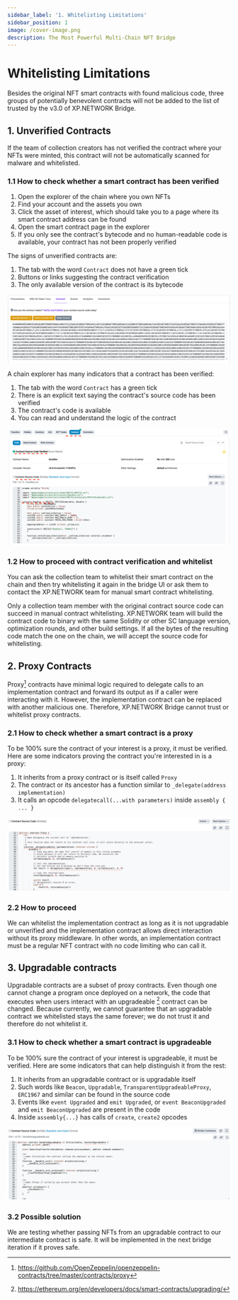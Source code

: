```yaml
---
sidebar_label: '1. Whitelisting Limitations'
sidebar_position: 1
image: /cover-image.png
description: The Most Powerful Multi-Chain NFT Bridge
---
```


# Whitelisting Limitations

Besides the original NFT smart contracts with found malicious code, three groups of potentially benevolent contracts will not be added to the list of trusted by the v3.0 of XP.NETWORK Bridge.

## 1. Unverified Contracts

If the team of collection creators has not verified the contract where your NFTs were minted, this contract will not be automatically scanned for malware and whitelisted.

### 1.1 How to check whether a smart contract has been verified

1. Open the explorer of the chain where you own NFTs
2. Find your account and the assets you own
3. Click the asset of interest, which should take you to a page where its smart contract address can be found
4. Open the smart contract page in the explorer
5. If you only see the contract's bytecode and no human-readable code is available, your contract has not been properly verified

The signs of unverified contracts are:
1. The tab with the word `Contract` does not have a green tick
2. Buttons or links suggesting the contract verification
3. The only available version of the contract is its bytecode

![Example of unverified contract](../../static/img/bridge3/Unverified.png)

A chain explorer has many indicators that a contract has been verified:

1. The tab with the word `Contract` has a green tick
2. There is an explicit text saying the contract's source code has been verified
3. The contract's code is available
4. You can read and understand the logic of the contract

![Example of a verified contract](../../static/img/bridge3/verified.png)

### 1.2 How to proceed with contract verification and whitelist

You can ask the collection team to whitelist their smart contract on the chain and then try whitelisting it again in the bridge UI or ask them to contact the XP.NETWORK team for manual smart contract whitelisting.

Only a collection team member with the original contract source code can succeed in manual contract whitelisting. XP.NETWORK team will build the contract code to binary with the same Solidity or other SC language version, optimization rounds, and other build settings. If all the bytes of the resulting code match the one on the chain, we will accept the source code for whitelisting.

## 2. Proxy Contracts

Proxy[^1] contracts have minimal logic required to delegate calls to an implementation contract and forward its output as if a caller were interacting with it. However, the implementation contract can be replaced with another malicious one. Therefore, XP.NETWORK Bridge cannot trust or whitelist proxy contracts.

### 2.1 How to check whether a smart contract is a proxy

To be 100% sure the contract of your interest is a proxy, it must be verified. Here are some indicators proving the contract you're interested in is a proxy:

1. It inherits from a proxy contract or is itself called `Proxy`
2. The contract or its ancestor has a function similar to `_delegate(address implementation)`
3. It calls an opcode `delegatecall(...with parameters)` inside `assembly { ... }`

![Example of a proxy contract](../../static/img/bridge3/proxy.png)

### 2.2 How to proceed

We can whitelist the implementation contract as long as it is not upgradable or unverified and the implementation contract allows direct interaction without its proxy middleware. In other words, an implementation contract must be a regular NFT contract with no code limiting who can call it.

## 3. Upgradable contracts

Upgradable contracts are a subset of proxy contracts. Even though one cannot change a program once deployed on a network, the code that executes when users interact with an upgradeable [^2] contract can be changed. Because currently, we cannot guarantee that an upgradable contract we whitelisted stays the same forever; we do not trust it and therefore do not whitelist it.

### 3.1 How to check whether a smart contract is upgradeable

To be 100% sure the contract of your interest is upgradeable, it must be verified. Here are some indicators that can help distinguish it from the rest:

1. It inherits from an upgradable contract or is upgradable itself
2. Such words like `Beacon`, `Upgradable`, `TransparentUpgradeableProxy`, `ERC1967`  and similar can be found in the source code
3. Events like `event Upgraded` and `emit Upgraded`, or `event BeaconUpgraded` and `emit BeaconUpgraded` are present in the code
4. Inside `assembly{...}` has calls of `create`, `create2` opcodes

![Upgradable example](../../static/img/bridge3/Upgrdable.png)

### 3.2 Possible solution

We are testing whether passing NFTs from an upgradable contract to our intermediate contract is safe. It will be implemented in the next bridge iteration if it proves safe.

[^1]: https://github.com/OpenZeppelin/openzeppelin-contracts/tree/master/contracts/proxy

[^2]: https://ethereum.org/en/developers/docs/smart-contracts/upgrading/
